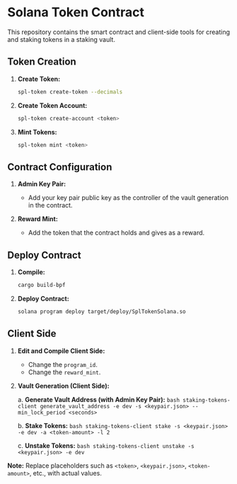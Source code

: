 # Solana Token Contract

This repository contains the smart contract and client-side tools for creating and staking tokens in a staking vault.

## Token Creation

1. **Create Token:**
    ```bash
    spl-token create-token --decimals
    ```

2. **Create Token Account:**
    ```bash
    spl-token create-account <token>
    ```

3. **Mint Tokens:**
    ```bash
    spl-token mint <token>
    ```

## Contract Configuration

1. **Admin Key Pair:**
    - Add your key pair public key as the controller of the vault generation in the contract.

2. **Reward Mint:**
    - Add the token that the contract holds and gives as a reward.

## Deploy Contract

1. **Compile:**
    ```bash
    cargo build-bpf
    ```

2. **Deploy Contract:**
    ```bash
    solana program deploy target/deploy/SplTokenSolana.so 
    ```

## Client Side

1. **Edit and Compile Client Side:**
    - Change the `program_id`.
    - Change the `reward_mint`.

2. **Vault Generation (Client Side):**

    a. **Generate Vault Address (with Admin Key Pair):**
        ```bash
        staking-tokens-client generate_vault_address -e dev -s <keypair.json> --min_lock_period <seconds>
        ```

    b. **Stake Tokens:**
        ```bash
        staking-tokens-client stake -s <keypair.json> -e dev -a <token-amount> -l 2
        ```

    c. **Unstake Tokens:**
        ```bash
        staking-tokens-client unstake -s <keypair.json> -e dev
        ```

**Note:** Replace placeholders such as `<token>`, `<keypair.json>`, `<token-amount>`, etc., with actual values.

